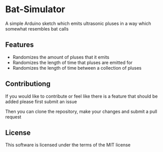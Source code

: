 # Bat-Simulator
A simple Arduino sketch which emits ultrasonic pluses in a way which somewhat resembles bat calls

<h2> Features </h2>

<ul>
<li>Randomizes the amount of pluses that it emits</li>
<li>Randomizes the length of time that pluses are emitted for</li>
<li>Randomizes the length of time between a collection of pluses</li>
</ul>

<h2> Contributiong </h2>

If you would like to contribute or feel like there is a feature that should be added please first submit an issue

Then you can clone the repository, make your changes and submit a pull request

<h2> License </h2>

This software is licensed under the terms of the MIT license
